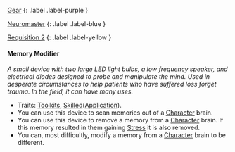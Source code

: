 
[Gear](Game/Gear-List)
{: .label .label-purple }

[Neuromaster](Game/Blocks/Neuromaster)
{: .label .label-blue }

[Requisition 2](Game/Deployment#Requisition)
{: .label .label-yellow }
#### Memory Modifier
*A small device with two large LED light bulbs, a low frequency speaker, and electrical diodes designed to probe and manipulate the mind. Used in desperate circumstances to help patients who have suffered loss forget trauma. In the field, it can have many uses.*
* Traits: [Toolkits](Game/Core/Blocks/Toolkits), [Skilled](Game/Core/Blocks/Skilled)([Application](Game/Core/Intelligence#Application)).
* You can use this device to scan memories out of a [Character](Game/Core/Terminology#Character) brain.
* You can use this device to remove a memory from a [Character](Game/Core/Terminology#Character) brain. If this memory resulted in them gaining [Stress](Game/Stress) it is also removed.
* You can, most difficultly, modify a memory from a [Character](Game/Core/Terminology#Character) brain to be different.

